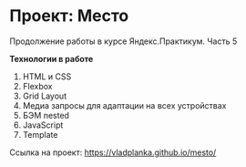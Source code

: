 # Проект: Место

Продолжение работы в курсе Яндекс.Практикум. Часть 5

**Технологии в работе**
1. HTML и CSS
2. Flexbox
3. Grid Layout
4. Медиа запросы для адаптации на всех устройствах
5. БЭМ nested
6. JavaScript
7. Template

Ссылка на проект: https://vladplanka.github.io/mesto/



